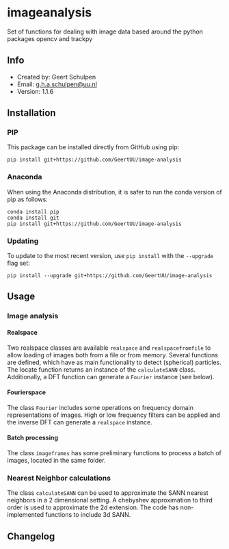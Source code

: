 # imageanalysis
Set of functions for dealing with image data based around the python packages opencv and trackpy

## Info
- Created by: Geert Schulpen
- Email: g.h.a.schulpen@uu.nl
- Version: 1.1.6


## Installation

### PIP
This package can be installed directly from GitHub using pip:
```
pip install git+https://github.com/GeertUU/image-analysis
```
### Anaconda
When using the Anaconda distribution, it is safer to run the conda version of pip as follows:
```
conda install pip
conda install git
pip install git+https://github.com/GeertUU/image-analysis
```
### Updating
To update to the most recent version, use `pip install` with the `--upgrade` flag set:
```
pip install --upgrade git+https://github.com/GeertUU/image-analysis
```


## Usage
### Image analysis
#### Realspace
Two realspace classes are available `realspace` and `realspacefromfile` to allow loading of images both from a file or from memory. Several functions are defined, which have as main functionality to detect (spherical) particles. The locate function returns an instance of the `calculateSANN` class. Additionally, a DFT function can generate a `Fourier` instance (see below).

#### Fourierspace
The class `Fourier` includes some operations on frequency domain representations of images. High or low frequency filters can be applied and the inverse DFT can generate a `realspace` instance.

#### Batch processing
The class `imageframes` has some preliminary functions to process a batch of images, located in the same folder.

### Nearest Neighbor calculations
The class `calculateSANN` can be used to approximate the SANN nearest neighbors in a 2 dimensional setting. A chebyshev approximation to third order is used to approximate the 2d extension.
The code has non-implemented functions to include 3d SANN.



## Changelog
